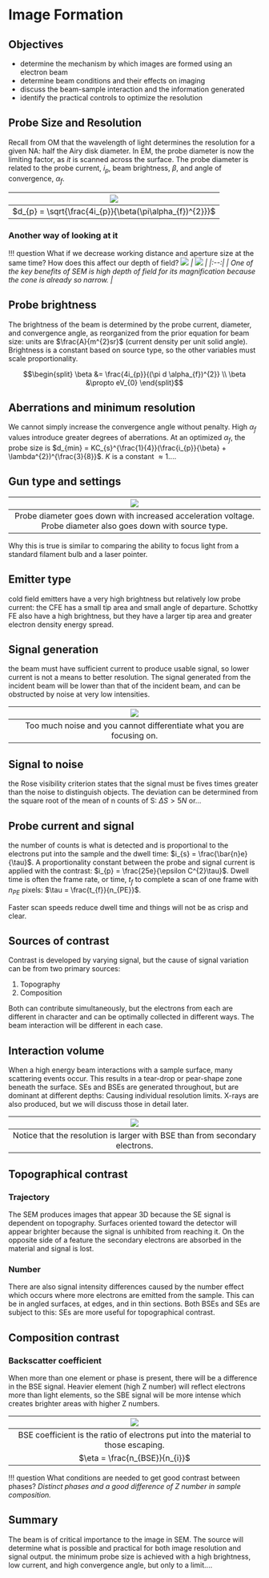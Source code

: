 <!-- 20220907T09:38 -->
# Image Formation

## Objectives
* determine the mechanism by which images are formed using an electron beam
* determine beam conditions and their effects on imaging
* discuss the beam-sample interaction and the information generated
* identify the practical controls to optimize the resolution



## Probe Size and Resolution
Recall from OM that the wavelength of light determines the resolution for a given NA: half the Airy disk diameter.
In EM, the probe diameter is now the limiting factor, as *it* is scanned across the surface.
The probe diameter is related to the probe current, $i_{p}$, beam brightness, $\beta$, and angle of convergence, $\alpha_{f}$.

| ![](../../../attachments/image-formation/probe_size_and_resolution_220907_140110_EST.png) |
|:--:|
| $d_{p} = \sqrt{\frac{4i_{p}}{\beta(\pi\alpha_{f})^{2}}}$ |


### Another way of looking at it
!!! question What if we decrease working distance and aperture size at the same time? How does this affect our depth of field? <cite> 
    ![](../../../attachments/image-formation/another_way_of_looking_at_probe_size_and_resolution_220907_140613_EST.png)
    | ![](../../../attachments/image-formation/depth_of_field_visualized_for_working_distance_and_aperture_220907_141141_EST.png) |
    |:--:|
    | One of the key benefits of SEM is high depth of field for its magnification because the cone is already so narrow. |



## Probe brightness
The brightness of the beam is determined by the probe current, diameter, and convergence angle, as reorganized from the prior equation for beam size: units are $\frac{A}{m^{2}sr}$ (current density per unit solid angle).
Brightness is a constant based on source type, so the other variables must scale proportionality.

$$\begin{split}
\beta &= \frac{4i_{p}}{(\pi d \alpha_{f})^{2}} \\
\beta &\propto eV_{0}
\end{split}$$



## Aberrations and minimum resolution
We cannot simply increase the convergence angle without penalty.
High $\alpha_{f}$ values introduce greater degrees of aberrations.
At an optimized $\alpha_{f}$, the probe size is $d_{min} = KC_{s}^{\frac{1}{4}}(\frac{i_{p}}{\beta} + \lambda^{2})^{\frac{3}{8}}$. $K$ is a constant $\approx 1$....



## Gun type and settings
| ![](../../../attachments/image-formation/gun_type_and_settings_220907_141559_EST.png) |
|:--:|
| Probe diameter goes down with increased acceleration voltage. Probe diameter also goes down with source type. |

Why this is true is similar to comparing the ability to focus light from a standard filament bulb and a laser pointer.



## Emitter type
cold field emitters have a very high brightness but relatively low probe current: the CFE has a small tip area and small angle of departure.
Schottky FE also have a high brightness, but they have a larger tip area and greater electron density energy spread.



## Signal generation
the beam must have sufficient current to produce usable signal, so lower current is not a means to better resolution.
The signal generated from the incident beam will be lower than that of the incident beam, and can be obstructed by noise at very low intensities.

| ![](../../../attachments/image-formation/signal_generation_220907_142031_EST.png) |
|:--:|
| Too much noise and you cannot differentiate what you are focusing on. |



## Signal to noise
the Rose visibility criterion states that the signal must be fives times greater than the noise to distinguish objects.
The deviation can be determined from the square root of the mean of n counts of S: $\Delta S > 5N$ or...



## Probe current and signal
the number of counts is what is detected and is proportional to the electrons put into the sample and the dwell time: $i_{s} = \frac{\bar{n}e}{\tau}$.
A proportionality constant between the probe and signal current is applied with the contrast: $i_{p} = \frac{25e}{\epsilon C^{2}\tau}$.
Dwell time is often the frame rate, or time, $t_{f}$ to complete a scan of one frame with $n_{PE}$ pixels: $\tau = \frac{t_{f}}{n_{PE}}$.

Faster scan speeds reduce dwell time and things will not be as crisp and clear.



## Sources of contrast
Contrast is developed by varying signal, but the cause of signal variation can be from two primary sources:
1. Topography
2. Composition

Both can contribute simultaneously, but the electrons from each are different in character and can be optimally collected in different ways.
The beam interaction will be different in each case.



## Interaction volume
When a high energy beam interactions with a sample surface, many scattering events occur.
This results in a tear-drop or pear-shape zone beneath the surface.
SEs and BSEs are generated throughout, but are dominant at different depths: Causing individual resolution limits.
X-rays are also produced, but we will discuss those in detail later.

| ![](../../../attachments/image-formation/interaction_volume_220907_142836_EST.png) |
|:--:|
| Notice that the resolution is larger with BSE than from secondary electrons. |



## Topographical contrast
### Trajectory
The SEM produces images that appear 3D because the SE signal is dependent on topography.
Surfaces oriented toward the detector will appear brighter because the signal is unhibited from reaching it.
On the opposite side of a feature the secondary electrons are absorbed in the material and signal is lost.

### Number
There are also signal intensity differences caused by the number effect which occurs where more electrons are emitted from the sample.
This can be in angled surfaces, at edges, and in thin sections.
Both BSEs and SEs are subject to this: SEs are more useful for topographical contrast.



## Composition contrast
### Backscatter coefficient
When more than one element or phase is present, there will be a difference in the BSE signal.
Heavier element (high Z number) will reflect electrons more than light elements, so the SBE signal will be more intense which creates brighter areas with higher Z numbers.

| ![](../../../attachments/image-formation/composition_contrast_backscatter_coefficient_220907_143343_EST.png) |
|:--:|
| BSE coefficient is the ratio of electrons put into the material to those escaping.
$\eta = \frac{n_{BSE}}{n_{i}}$ |

!!! question What conditions are needed to get good contrast between phases? <cite> 
    Distinct phases and a good difference of Z number in sample composition.



## Summary
The beam is of critical importance to the image in SEM.
The source will determine what is possible and practical for both image resolution and signal output.
the minimum probe size is achieved with a high brightness, low current, and high convergence angle, but only to a limit....